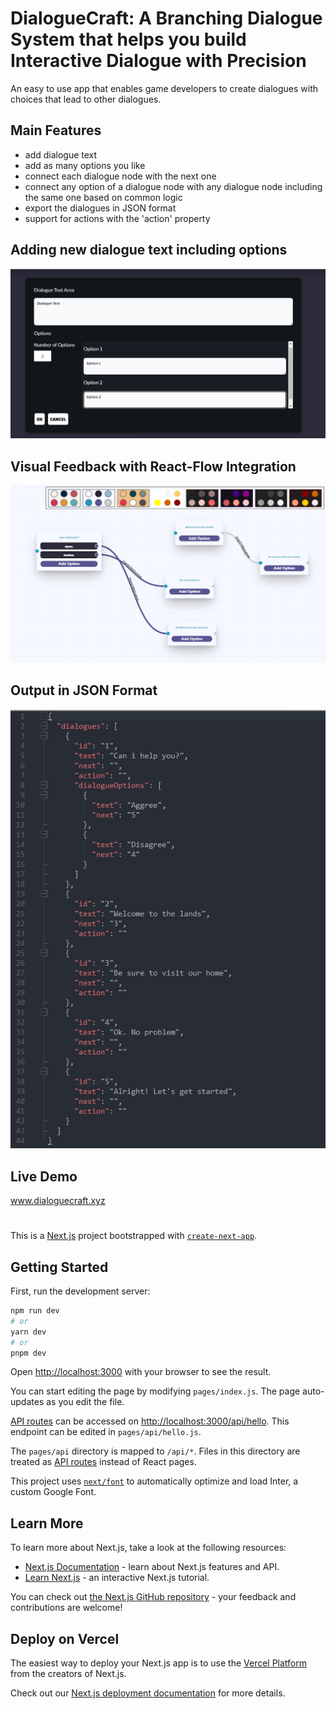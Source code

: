 # DialogueCraft: A Branching Dialogue System that helps you build Interactive Dialogue with Precision

An easy to use app that enables game developers to create dialogues with choices that lead to other dialogues.

## Main Features

 - add dialogue text
 - add as many options you like
 - connect each dialogue node with the next one
 - connect any option of a dialogue node with any dialogue node including the same one based on common logic
 - export the dialogues in JSON format
 - support for actions with the 'action' property

## Adding new dialogue text including options

![alt text](https://github.com/PetrosGiannopoulos/BranchingDialogUI/blob/main/imgs/Demo1.png)

## Visual Feedback with React-Flow Integration

![alt text](https://github.com/PetrosGiannopoulos/BranchingDialogUI/blob/main/imgs/Demo4.png)

## Output in JSON Format

![alt text](https://github.com/PetrosGiannopoulos/BranchingDialogUI/blob/main/imgs/Demo3.png)

## Live Demo

www.dialoguecraft.xyz

#

This is a [Next.js](https://nextjs.org/) project bootstrapped with [`create-next-app`](https://github.com/vercel/next.js/tree/canary/packages/create-next-app).

## Getting Started

First, run the development server:

```bash
npm run dev
# or
yarn dev
# or
pnpm dev
```

Open [http://localhost:3000](http://localhost:3000) with your browser to see the result.

You can start editing the page by modifying `pages/index.js`. The page auto-updates as you edit the file.

[API routes](https://nextjs.org/docs/api-routes/introduction) can be accessed on [http://localhost:3000/api/hello](http://localhost:3000/api/hello). This endpoint can be edited in `pages/api/hello.js`.

The `pages/api` directory is mapped to `/api/*`. Files in this directory are treated as [API routes](https://nextjs.org/docs/api-routes/introduction) instead of React pages.

This project uses [`next/font`](https://nextjs.org/docs/basic-features/font-optimization) to automatically optimize and load Inter, a custom Google Font.

## Learn More

To learn more about Next.js, take a look at the following resources:

- [Next.js Documentation](https://nextjs.org/docs) - learn about Next.js features and API.
- [Learn Next.js](https://nextjs.org/learn) - an interactive Next.js tutorial.

You can check out [the Next.js GitHub repository](https://github.com/vercel/next.js/) - your feedback and contributions are welcome!

## Deploy on Vercel

The easiest way to deploy your Next.js app is to use the [Vercel Platform](https://vercel.com/new?utm_medium=default-template&filter=next.js&utm_source=create-next-app&utm_campaign=create-next-app-readme) from the creators of Next.js.

Check out our [Next.js deployment documentation](https://nextjs.org/docs/deployment) for more details.
